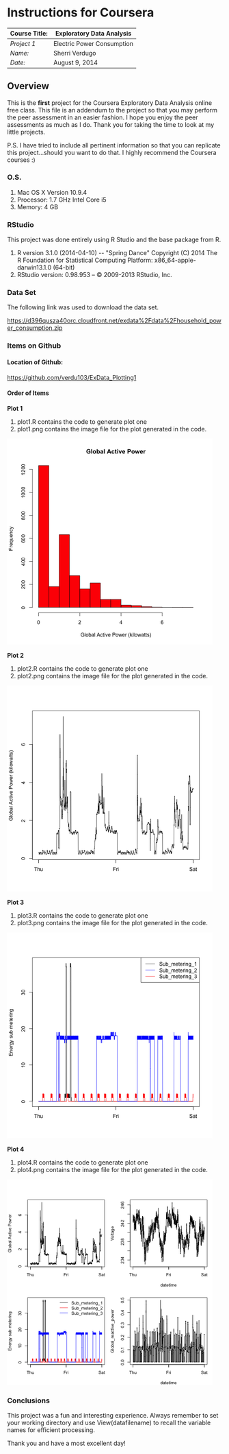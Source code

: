 # Instructions for Coursera

Course Title:| Exploratory Data Analysis     | 
------------ | ----------------------------- | 
*Project 1*  | Electric Power Consumption    | 
*Name:*      | Sherri Verdugo                |
*Date:*      | August 9, 2014                |


## Overview

This is the **first** project for the Coursera Exploratory Data Analysis online free class. This file is an addendum to the project so that you may perform the peer assessment in an easier fashion. I hope you enjoy the peer assessments as much as I do. Thank you for taking the time to look at my little projects. 

P.S. I have tried to include all pertinent information so that you can replicate this project...should you want to do that. I highly recommend the Coursera courses :)

### O.S. 

1. Mac OS X Version 10.9.4
2. Processor: 1.7 GHz Intel Core i5
3. Memory: 4 GB 

### RStudio
This project was done entirely using R Studio and the base package from R. 

1. R version 3.1.0 (2014-04-10) -- "Spring Dance"
Copyright (C) 2014 The R Foundation for Statistical Computing
Platform: x86_64-apple-darwin13.1.0 (64-bit)
2. RStudio version: 0.98.953 – © 2009-2013 RStudio, Inc.

### Data Set
The following link was used to download the data set.

<https://d396qusza40orc.cloudfront.net/exdata%2Fdata%2Fhousehold_power_consumption.zip>

### Items on Github

#### Location of Github: 
<https://github.com/verdu103/ExData_Plotting1>

#### Order of Items
**Plot 1** 

1. plot1.R contains the code to generate plot one
2. plot1.png contains the image file for the plot generated in the code.

![image](plot1.png)

**Plot 2** 

1. plot2.R contains the code to generate plot one
2. plot2.png contains the image file for the plot generated in the code.

![image](plot2.png)

**Plot 3** 

1. plot3.R contains the code to generate plot one
2. plot3.png contains the image file for the plot generated in the code.

![image](plot3.png)

**Plot 4** 

1. plot4.R contains the code to generate plot one
2. plot4.png contains the image file for the plot generated in the code.

![image](plot4.png)

### Conclusions
This project was a fun and interesting experience. Always remember to set your working directory and use View(datafilename) to recall the variable names for efficient processing.

Thank you and have a most excellent day!